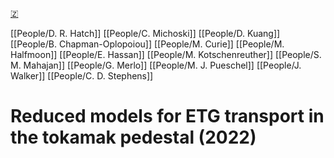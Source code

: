 [🇿](zotero://select/groups/5372906/items/GGJ7SJPY)

[[People/D. R. Hatch]] [[People/C. Michoski]] [[People/D. Kuang]] [[People/B. Chapman-Oplopoiou]] [[People/M. Curie]] [[People/M. Halfmoon]] [[People/E. Hassan]] [[People/M. Kotschenreuther]] [[People/S. M. Mahajan]] [[People/G. Merlo]] [[People/M. J. Pueschel]] [[People/J. Walker]] [[People/C. D. Stephens]] 
# Reduced models for ETG transport in the tokamak pedestal (2022)

